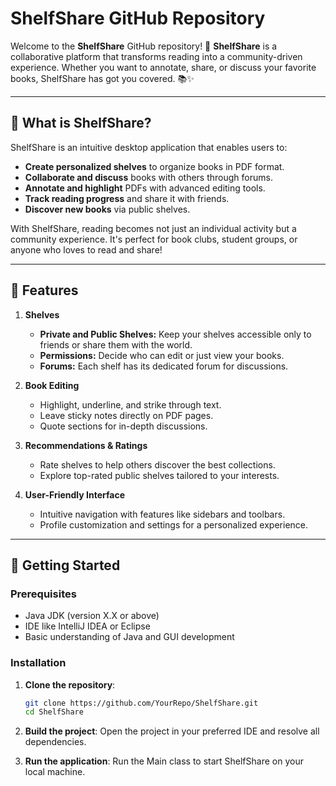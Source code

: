 # ShelfShare GitHub Repository

Welcome to the **ShelfShare** GitHub repository! 🎉 **ShelfShare** is a collaborative platform that transforms reading into a community-driven experience. Whether you want to annotate, share, or discuss your favorite books, ShelfShare has got you covered. 📚✨

---

## 📖 What is ShelfShare?

ShelfShare is an intuitive desktop application that enables users to:

- **Create personalized shelves** to organize books in PDF format.
- **Collaborate and discuss** books with others through forums.
- **Annotate and highlight** PDFs with advanced editing tools.
- **Track reading progress** and share it with friends.
- **Discover new books** via public shelves.

With ShelfShare, reading becomes not just an individual activity but a community experience. It's perfect for book clubs, student groups, or anyone who loves to read and share!

---

## 🌟 Features

1. **Shelves**  
   - **Private and Public Shelves:** Keep your shelves accessible only to friends or share them with the world.  
   - **Permissions:** Decide who can edit or just view your books.  
   - **Forums:** Each shelf has its dedicated forum for discussions.

2. **Book Editing**  
   - Highlight, underline, and strike through text.  
   - Leave sticky notes directly on PDF pages.  
   - Quote sections for in-depth discussions.

3. **Recommendations & Ratings**  
   - Rate shelves to help others discover the best collections.  
   - Explore top-rated public shelves tailored to your interests.

4. **User-Friendly Interface**  
   - Intuitive navigation with features like sidebars and toolbars.  
   - Profile customization and settings for a personalized experience.

---

## 🚀 Getting Started

### Prerequisites
- Java JDK (version X.X or above)
- IDE like IntelliJ IDEA or Eclipse
- Basic understanding of Java and GUI development

### Installation

1. **Clone the repository**:
   ```bash
   git clone https://github.com/YourRepo/ShelfShare.git
   cd ShelfShare

2. **Build the project**:
Open the project in your preferred IDE and resolve all dependencies.

3. **Run the application**:
Run the Main class to start ShelfShare on your local machine.

